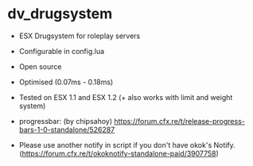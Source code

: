 # dv_drugsystem

- ESX Drugsystem for roleplay servers

- Configurable in config.lua

- Open source

- Optimised (0.07ms - 0.18ms)

- Tested on ESX 1.1 and ESX 1.2 (+ also works with limit and weight system)

- progressbar: (by chipsahoy) https://forum.cfx.re/t/release-progress-bars-1-0-standalone/526287

- Please use another notify in script if you don't have okok's Notify. (https://forum.cfx.re/t/okoknotify-standalone-paid/3907758)
